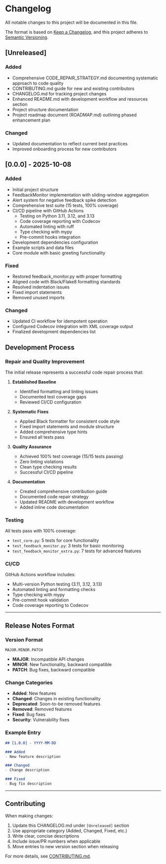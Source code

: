 # Changelog

All notable changes to this project will be documented in this file.

The format is based on [Keep a Changelog](https://keepachangelog.com/en/1.0.0/),
and this project adheres to [Semantic Versioning](https://semver.org/spec/v2.0.0.html).

## [Unreleased]

### Added
- Comprehensive CODE_REPAIR_STRATEGY.md documenting systematic approach to code quality
- CONTRIBUTING.md guide for new and existing contributors
- CHANGELOG.md for tracking project changes
- Enhanced README.md with development workflow and resources section
- Project structure documentation
- Project roadmap document (ROADMAP.md) outlining phased enhancement plan

### Changed
- Updated documentation to reflect current best practices
- Improved onboarding process for new contributors

## [0.0.0] - 2025-10-08

### Added
- Initial project structure
- FeedbackMonitor implementation with sliding-window aggregation
- Alert system for negative feedback spike detection
- Comprehensive test suite (15 tests, 100% coverage)
- CI/CD pipeline with GitHub Actions
  - Testing on Python 3.11, 3.12, and 3.13
  - Code coverage reporting with Codecov
  - Automated linting with ruff
  - Type checking with mypy
  - Pre-commit hooks integration
- Development dependencies configuration
- Example scripts and data files
- Core module with basic greeting functionality

### Fixed
- Restored feedback_monitor.py with proper formatting
- Aligned code with Black/Flake8 formatting standards
- Resolved indentation issues
- Fixed import statements
- Removed unused imports

### Changed
- Updated CI workflow for idempotent operation
- Configured Codecov integration with XML coverage output
- Finalized development dependencies list

## Development Process

### Repair and Quality Improvement
The initial release represents a successful code repair process that:

1. **Established Baseline**
   - Identified formatting and linting issues
   - Documented test coverage gaps
   - Reviewed CI/CD configuration

2. **Systematic Fixes**
   - Applied Black formatter for consistent code style
   - Fixed import statements and module structure
   - Added comprehensive type hints
   - Ensured all tests pass

3. **Quality Assurance**
   - Achieved 100% test coverage (15/15 tests passing)
   - Zero linting violations
   - Clean type checking results
   - Successful CI/CD pipeline

4. **Documentation**
   - Created comprehensive contribution guide
   - Documented code repair strategy
   - Updated README with development workflow
   - Added inline code documentation

### Testing
All tests pass with 100% coverage:
- `test_core.py`: 5 tests for core functionality
- `test_feedback_monitor.py`: 3 tests for basic monitoring
- `test_feedback_monitor_extra.py`: 7 tests for advanced features

### CI/CD
GitHub Actions workflow includes:
- Multi-version Python testing (3.11, 3.12, 3.13)
- Automated linting and formatting checks
- Type checking with mypy
- Pre-commit hook validation
- Code coverage reporting to Codecov

---

## Release Notes Format

### Version Format
`MAJOR.MINOR.PATCH`

- **MAJOR**: Incompatible API changes
- **MINOR**: New functionality, backward compatible
- **PATCH**: Bug fixes, backward compatible

### Change Categories

- **Added**: New features
- **Changed**: Changes in existing functionality
- **Deprecated**: Soon-to-be removed features
- **Removed**: Removed features
- **Fixed**: Bug fixes
- **Security**: Vulnerability fixes

### Example Entry

```markdown
## [1.0.0] - YYYY-MM-DD

### Added
- New feature description

### Changed
- Change description

### Fixed
- Bug fix description
```

---

## Contributing

When making changes:

1. Update this CHANGELOG.md under `[Unreleased]` section
2. Use appropriate category (Added, Changed, Fixed, etc.)
3. Write clear, concise descriptions
4. Include issue/PR numbers when applicable
5. Move entries to new version section when releasing

For more details, see [CONTRIBUTING.md](CONTRIBUTING.md).
